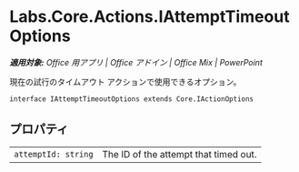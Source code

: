 
# <a name="labs.core.actions.iattempttimeoutoptions"></a>Labs.Core.Actions.IAttemptTimeoutOptions

 _**適用対象:** Office 用アプリ | Office アドイン | Office Mix | PowerPoint_

現在の試行のタイムアウト アクションで使用できるオプション。

```
interface IAttemptTimeoutOptions extends Core.IActionOptions
```


## <a name="properties"></a>プロパティ


|||
|:-----|:-----|
| `attemptId: string`|The ID of the attempt that timed out.|
